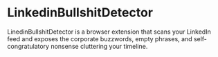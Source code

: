 # LinkedinBullshitDetector
LinedinBullshitDetector is a browser extension that scans your LinkedIn feed and exposes the corporate buzzwords, empty phrases, and self-congratulatory nonsense cluttering your timeline.
